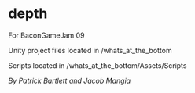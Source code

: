 # depth
For BaconGameJam 09

Unity project files located in /whats_at_the_bottom

Scripts located in /whats_at_the_bottom/Assets/Scripts

*By Patrick Bartlett and Jacob Mangia*
